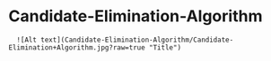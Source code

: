 # Candidate-Elimination-Algorithm

      ![Alt text](Candidate-Elimination-Algorithm/Candidate-Elimination+Algorithm.jpg?raw=true "Title")
    
